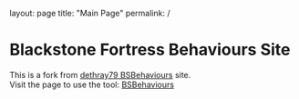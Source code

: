 layout: page
title: "Main Page"
permalink: /


# Blackstone Fortress Behaviours Site
This is a fork from [dethray79 BSBehaviours](https://github.com/dethray79/bsbehaviours) site.  
Visit the page to use the tool:  [BSBehaviours](BSBehaviours.html)
